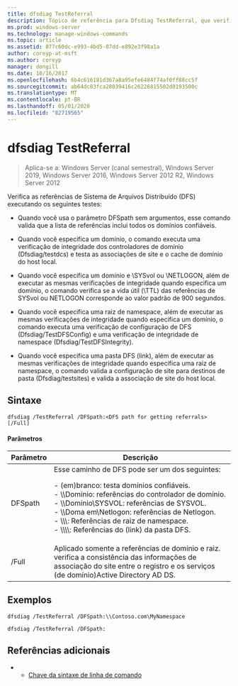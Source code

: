 ```yaml
---
title: dfsdiag TestReferral
description: Tópico de referência para Dfsdiag TestReferral, que verifica referências de Sistema de Arquivos Distribuído (DFS).
ms.prod: windows-server
ms.technology: manage-windows-commands
ms.topic: article
ms.assetid: 877c60dc-e993-4bd5-87dd-e892e3f98a1a
author: coreyp-at-msft
ms.author: coreyp
manager: dongill
ms.date: 10/16/2017
ms.openlocfilehash: 6b4c616181d367a8a95efe6484f74af0ff88cc5f
ms.sourcegitcommit: ab64dc83fca28039416c26226815502d0193500c
ms.translationtype: MT
ms.contentlocale: pt-BR
ms.lasthandoff: 05/01/2020
ms.locfileid: "82719565"
---
```

# <a name="dfsdiag-testreferral"></a>dfsdiag TestReferral

> Aplica-se a: Windows Server (canal semestral), Windows Server 2019, Windows Server 2016, Windows Server 2012 R2, Windows Server 2012

Verifica as referências de Sistema de Arquivos Distribuído (DFS) executando os seguintes testes:

- Quando você usa o parâmetro DFSpath sem argumentos, esse comando valida que a lista de referências inclui todos os domínios confiáveis.

- Quando você especifica um domínio, o comando executa uma verificação de integridade dos controladores de domínio (Dfsdiag/testdcs) e testa as associações de site e o cache de domínio do host local.

- Quando você especifica um domínio e \SYSvol ou \NETLOGON, além de executar as mesmas verificações de integridade quando especifica um domínio, o comando verifica se a vida útil (\TTL) das referências de SYSvol ou NETLOGON corresponde ao valor padrão de 900 segundos.

- Quando você especifica uma raiz de namespace, além de executar as mesmas verificações de integridade quando especifica um domínio, o comando executa uma verificação de configuração de DFS (Dfsdiag/TestDFSConfig) e uma verificação de integridade de namespace (Dfsdiag/TestDFSIntegrity).

- Quando você especifica uma pasta DFS (link), além de executar as mesmas verificações de integridade quando especifica uma raiz de namespace, o comando valida a configuração de site para destinos de pasta (Dfsdiag/testsites) e valida a associação de site do host local.

## <a name="syntax"></a>Sintaxe

```
dfsdiag /TestReferral /DFSpath:<DFS path for getting referrals> [/Full]
```

#### <a name="parameters"></a>Parâmetros

|Parâmetro|Descrição|
|-------|--------|
| DFSpath<path for getting referrals>|Esse caminho de DFS pode ser um dos seguintes:<p>-   \(em\)branco: testa domínios confiáveis.<br />-   \\\\Domínio: referências do controlador de domínio.<br />-   \\\\Domínio\\SYSVOL: referências de SYSVOL.<br />-   \\\\Doma em\\Netlogon: referências de Netlogon.<br />-   \\\\<Domain or server>\\<Namespace Root>: Referências de raiz de namespace.<br />-   \\\\<Domain or server>\\<Namespace root>\\<DFS folder>: Referências do \(link\) da pasta DFS.|
|/Full|Aplicado somente a referências de domínio e raiz. verifica a consistência das informações de associação do site entre o registro e os serviços \(de domínio\)Active Directory AD DS.|

## <a name="examples"></a>Exemplos

```
dfsdiag /TestReferral /DFSpath:\\Contoso.com\MyNamespace
```

```
dfsdiag /TestReferral /DFSpath:
```

## <a name="additional-references"></a>Referências adicionais

-   - [Chave da sintaxe de linha de comando](command-line-syntax-key.md)


